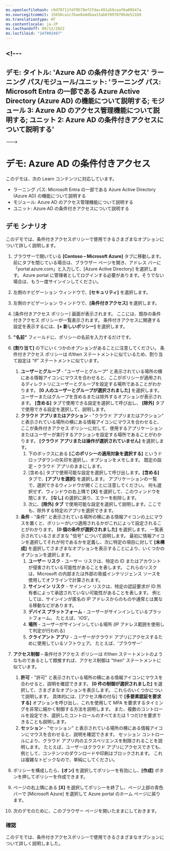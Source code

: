 ```yaml
---
ms.openlocfilehash: c9d70711fdf9579ef2fdac491a59ceaf6a09547a
ms.sourcegitcommit: 15658ca1c7bae8a4dbaa33ab6f897070bde521b9
ms.translationtype: HT
ms.contentlocale: ja-JP
ms.lasthandoff: 09/12/2022
ms.locfileid: "147892487"
---
```

<a name="---"></a><!---
---
デモ: タイトル: 'Azure AD の条件付きアクセス' ラーニング パス/モジュール/ユニット: 'ラーニング パス: Microsoft Entra の一部である Azure Active Directory (Azure AD) の機能について説明する; モジュール 3: Azure AD のアクセス管理機能について説明する; ユニット 2: Azure AD の条件付きアクセスについて説明する'
---
--->

# <a name="demo-azure-ad-conditional-access"></a>デモ: Azure AD の条件付きアクセス

このデモは、次の Learn コンテンツに対応しています。

- ラーニング パス: Microsoft Entra の一部である Azure Active Directory (Azure AD) の機能について説明する
- モジュール: Azure AD のアクセス管理機能について説明する
- ユニット: Azure AD の条件付きアクセスについて説明する

## <a name="demo-scenario"></a>デモ シナリオ

このデモでは、条件付きアクセスポリシーで使用できるさまざまなオプションについて詳しく説明します。

1. ブラウザーで開いている **[Contoso – Microsoft Azure]** タブに移動します。 前にタブを閉じている場合は、ブラウザー ページを開き、アドレス バーに「portal.azure.com」と入力して、[Azure Active Directory] を選択します。 Azure portal に管理者としてログインする必要があります。そうでない場合は、もう一度サインインしてください。

1. 左側のナビゲーション ウィンドウで、**[セキュリティ]** を選択します。

1. 左側のナビゲーション ウィンドウで、**[条件付きアクセス]** を選択します。

1. [条件付きアクセス ポリシー] 画面が表示されます。 ここには、既存の条件付きアクセス ポリシーが一覧表示されます。 条件付きアクセスに関連する設定を表示するには、**[+ 新しいポリシー]** を選択します。

1. **"名前"** フィールドに、ポリシーの名前を入力するだけです。

1. **[割り当て]** の下にいくつかのオプションがあることに注意してください。  条件付きアクセス ポリシーは if/then ステートメントに似ているため、割り当て設定は “if” ステートメントに似ています。
    1. **ユーザーとグループ** - "ユーザーとグループ" と表示されている場所の横にある情報アイコンにマウスを合わせると、ここがポリシーが適用されるディレクトリにユーザーとグループを設定する場所であることがわかります。 **[0 人のユーザーとグループが選択されました]** を選択します。  ユーザーまたはグループを含めるまたは除外するオプションが表示されます。 **[含める]** タブで使用できる設定を選択して呼び出し、 **[除外]** タブで使用できる設定を選択して、説明します。
    1. **クラウド アプリまたはアクション** - "クラウド アプリまたはアクション" と表示されている場所の横にある情報アイコンにマウスを合わせると、ここが条件付きアクセス ポリシーに対して、使用するアプリケーションまたはユーザーが実行するアクションを設定する場所であることがわかります。  **[クラウド アプリまたは操作が選択されていません]** を選択します。
        1. 下のボックスにある **[このポリシーの適用対象を選択する]** というドロップダウンの矢印を選択し、オプションをメモします。  既定の設定 – クラウド アプリのままにします。
        1. [含める] タブで使用可能な設定を選択して呼び出します。**[含める]** タブで、**[アプリを選択]** を選択します。  アプリケーションの一覧で、選択できるウィンドウが開くことに注意してください。  何も選択せず、ウィンドウの右上隅で **[X]** を選択して、このウィンドウを閉じます。 **[なし]** の選択に戻り、エラーを削除します。
        1. 次に、**[除外] タブ** で使用可能な設定を選択して説明します。ここでも、除外する特定のアプリを選択できます。
    1. **条件** - "条件" と表示されている場所の横にある情報アイコンの上にマウスを置くと、ポリシーがいつ適用されるかがこれによって設定されることがわかります。 **[0 個の条件が選択されました]** を選択します。 一覧表示されているさまざまな "信号" について説明します。   最初に情報アイコンを選択してそれが何であるかを定義し、次に特定の項目に対して **[未構成]** を選択してさまざまなオプションを表示することにより、いくつかのオプションを選択します。
        1. **ユーザー リスク** - ユーザー リスクは、特定の ID またはアカウントが侵害されている可能性があることを表します。 これらのリスクは、Microsoft の内部または外部の脅威インテリジェンス ソースを使用してオフラインで計算されます。
        1. **サインイン リスク** - サインイン リスクは、特定の認証要求が ID 所有者によって承認されていない可能性があることを表します。 例としては、サインインが匿名の IP アドレスからのものや通常とは異なる移動などがあります。
        1. **デバイス プラットフォーム** - ユーザーがサインインしているプラットフォーム。 たとえば、'iOS’。
        1. **場所** - ユーザーがサインインしている場所 (IP アドレス範囲を使用して判定が行われる)
        1. **クライアント アプリ** - ユーザーがクラウド アプリにアクセスするために使用しているソフトウェア。 たとえば、'ブラウザー’

1. **アクセス制御** – 条件付きアクセス ポリシーは if/then ステートメントのようなものであるとして類推すれば、アクセス制御は "then" ステートメントに似ています。
    1. **許可** - "許可" と表示されている場所の横にある情報アイコンにマウスを合わせると、説明を確認できます。  **[0 件の制御が選択されました]** を選択して、さまざまなオプションを表示します。  これらのいくつかについて説明します。  具体的には、[アクセス権の付与] で **[多要素認証を要求する]** オプションを呼び出し、これを使用して MFA を要求するタイミングを非常に細かく制御する方法を説明します。   また、複数のコントロールを設定でき、選択したコントロールのすべてまたは 1 つだけを要求できることも説明します。
    1. **セッション** - "セッション" と表示されている場所の横にある情報アイコンにマウスを合わせると、説明を確認できます。  セッション コントロールにより、クラウド アプリ内のエクスペリエンスを制限されることを説明します。  たとえば、ユーザーはクラウド アプリにアクセスできても、例として、コンテンツのダウンロードや印刷はブロックされます。  これは複雑なトピックなので、単純にしてください。

1. ポリシーを構成したら、**[オン]** を選択してポリシーを有効にし、**[作成]** ボタンを押してポリシーを作成できます。

1. ページの右上隅にある **[X]** を選択してポリシーを終了し、ページ上部の青色バーで [Microsoft Azure] を選択して Azure portal のホーム ページに戻ります。

1. 次のデモのために、このブラウザー ページを開いたままにしておきます。

### <a name="review"></a>確認

このデモでは、条件付きアクセスポリシーで使用できるさまざまなオプションについて詳しく説明しました。
